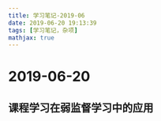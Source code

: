 ```yaml
---
title: 学习笔记-2019-06
date: 2019-06-20 19:13:39
tags: [学习笔记，杂项]
mathjax: true
---
```


# 2019-06-20
## 课程学习在弱监督学习中的应用
